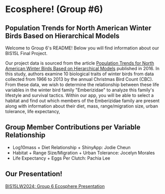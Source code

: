 # Ecosphere! (Group #6)

## Population Trends for North American Winter Birds Based on Hierarchical Models

Welcome to Group 6's README! Below you will find information about our BIS15L Final Project.

Our project data is sourced from the article [Population Trends for North American Winter Birds Based on Hierarchical Models](https://esajournals.onlinelibrary.wiley.com/doi/10.1002/ecs2.1351) published in 2016. In this study, authors examine 10 biological traits of winter birds from data collected from 1966 to 2013 by the annual Christmas Bird Count (CBC). From these data, we wish to determine the relationship between these life variables in the winter bird family "Emberizidae" to analyze this family's lifestyle and survival tactics. Within our app, you will be able to select a habitat and find out which members of the Emberizidae family are present along with information about their diet, mass, range/migration size, urban tolerance, life expectancy, 

## Group Member Contributions per Variable Relationship

- Log10mass + Diet Relationship + ShinyApp: Jodie Cheun
- Habitat + Range Size/Migration + Urban Tolerance: Jocelyn Morales
- Life Expectancy + Eggs Per Clutch: Pachia Lee

## Our Presentation! 
[BIS15LW2024: Group 6 Ecosphere Presentation](https://docs.google.com/presentation/d/1BN9HsVjzjM23w02TPsVLT6UbEeYC65nxbEI6GZpzlvE/edit?usp=sharing)

